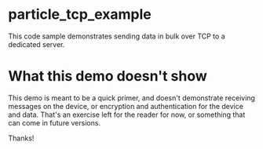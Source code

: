 # particle_tcp_example

This code sample demonstrates sending data in bulk over TCP to a dedicated server.


# What this demo doesn't show

This demo is meant to be a quick primer, and doesn't demonstrate receiving messages on the device, 
or encryption and authentication for the device and data.  That's an exercise left for the reader for now, 
or something that can come in future versions.

Thanks!
